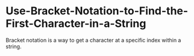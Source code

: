 # Use-Bracket-Notation-to-Find-the-First-Character-in-a-String
Bracket notation is a way to get a character at a specific index within a string.
